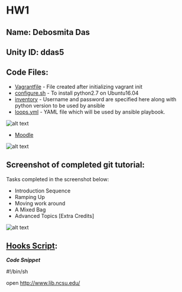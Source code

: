 # HW1

## Name: Debosmita Das     
## Unity ID: ddas5

## Code Files:
* [Vagrantfile](https://github.ncsu.edu/ddas5/HW1/blob/master/Vagrantfile) - File created after initializing vagrant init
* [configure.sh](https://github.ncsu.edu/ddas5/HW1/blob/master/configure.sh) - To install python2.7 on Ubuntu16.04
* [inventory](https://github.ncsu.edu/ddas5/HW1/blob/master/inventory) - Username and password are specified here along with python version to be used by ansible
* [loops.yml](https://github.ncsu.edu/ddas5/HW1/blob/master/loops.yml) - YAML file which will be used by ansible playbook.

 ![alt text](https://github.ncsu.edu/ddas5/HW0/blob/master/Slack.png)
* [Moodle](https://wolfware.ncsu.edu/profile/)

 ![alt text](https://github.ncsu.edu/ddas5/HW0/blob/master/Moodle.png)

## Screenshot of completed git tutorial:
Tasks completed in the screenshot below:
* Introduction Sequence
* Ramping Up
* Moving work around
* A Mixed Bag
* Advanced Topics [Extra Credits]

![alt text](https://github.ncsu.edu/ddas5/HW0/blob/master/Overall.png)


## [Hooks Script](https://github.ncsu.edu/ddas5/HW0/blob/master/post-commit "Hook Scripts Link"):

   **_Code Snippet_**
   
   #!/bin/sh
   
   open http://www.lib.ncsu.edu/
